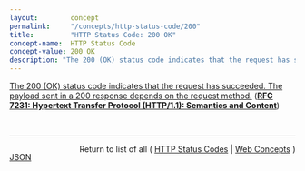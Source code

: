 ```yaml
---
layout:        concept
permalink:     "/concepts/http-status-code/200"
title:         "HTTP Status Code: 200 OK"
concept-name:  HTTP Status Code
concept-value: 200 OK
description: "The 200 (OK) status code indicates that the request has succeeded. The payload sent in a 200 response depends on the request method."
---
```


[The 200 (OK) status code indicates that the request has succeeded. The payload sent in a 200 response depends on the request method.](https://datatracker.ietf.org/doc/html/rfc7231#section-6.3.1 "Read documentation for HTTP Status Code &#34;200&#34;") (**[RFC 7231: Hypertext Transfer Protocol (HTTP/1.1): Semantics and Content](/specs/IETF/RFC/7231 "The Hypertext Transfer Protocol (HTTP) is an application-level protocol for distributed, collaborative, hypertext information systems. This document defines the semantics of HTTP/1.1 messages as expressed by request methods, request header fields, response status codes, and response header fields, along with the payload of messages (metadata and body content) and mechanisms for content negotiation.")**)

<br/>
<hr/>

<p style="float : left"><a href="./200.json" title="JSON representing this particular Web Concept value">JSON</a></p>
<p style="text-align: right">Return to list of all ( <a href="../http-status-code/">HTTP Status Codes</a> | <a href="../">Web Concepts</a> )</p>

